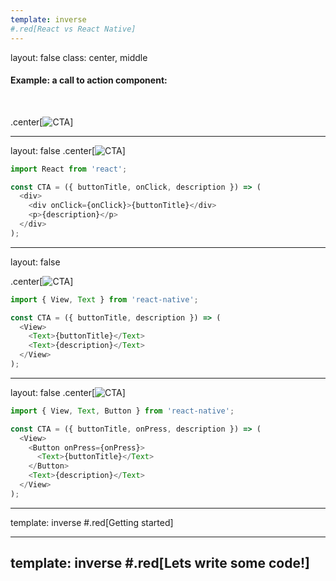 ```yaml
---
template: inverse
#.red[React vs React Native]
---
```

layout: false
class: center, middle

#### Example: a call to action component:
<br />

.center[![CTA](https://i.imgur.com/fQKhcCH.png)]

---
layout: false
.center[![CTA](https://i.imgur.com/fQKhcCH.png)]

```js
import React from 'react';

const CTA = ({ buttonTitle, onClick, description }) => (
  <div>
    <div onClick={onClick}>{buttonTitle}</div>
    <p>{description}</p>
  </div>
);

```

---
layout: false

.center[![CTA](https://i.imgur.com/fQKhcCH.png)]

```js
import { View, Text } from 'react-native';

const CTA = ({ buttonTitle, description }) => (
  <View>
    <Text>{buttonTitle}</Text>
    <Text>{description}</Text>
  </View>
);

```

---
layout: false
.center[![CTA](https://i.imgur.com/fQKhcCH.png)]

```js
import { View, Text, Button } from 'react-native';

const CTA = ({ buttonTitle, onPress, description }) => (
  <View>
    <Button onPress={onPress}>
      <Text>{buttonTitle}</Text>
    </Button>
    <Text>{description}</Text>
  </View>
);

```

---

template: inverse
#.red[Getting started]

---
template: inverse
#.red[Lets write some code!]
---
